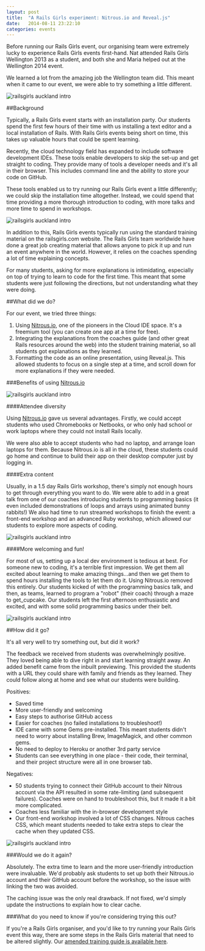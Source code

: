 ```yaml
---
layout: post
title:  "A Rails Girls experiment: Nitrous.io and Reveal.js"
date:   2014-08-11 23:22:10
categories: events
---
```


Before running our Rails Girls event, our organising team were extremely lucky to experience Rails Girls events first-hand. Nat attended Rails Girls Wellington 2013 as a student, and both she and Maria helped out at the Wellington 2014 event.

We learned a lot from the amazing job the Wellington team did. This meant when it came to our event, we were able to try something a little different.

![railsgirls auckland intro](https://raw.githubusercontent.com/natdudley/railsgirlsblog/master/images/rgakl.jpg)

##Background

Typically, a Rails Girls event starts with an installation party. Our students spend the first few hours of their time with us installing a text editor and a local installation of Rails. With Rails Girls events being short on time, this takes up valuable hours that could be spent learning.

Recently, the cloud technology field has expanded to include software development IDEs. These tools enable developers to skip the set-up and get straight to coding. They provide many of tools a developer needs and it's all in their browser. This includes command line and the ability to store your code on GitHub.

These tools enabled us to try running our Rails Girls event a little differently; we could skip the installation time altogether. Instead, we could spend that time providing a more thorough introduction to coding, with more talks and more time to spend in workshops.

![railsgirls auckland intro](https://raw.githubusercontent.com/natdudley/railsgirlsblog/master/images/rg1.jpg)

In addition to this, Rails Girls events typically run using the standard training material on the railsgirls.com website. The Rails Girls team worldwide have done a great job creating material that allows anyone to pick it up and run an event anywhere in the world. However, it relies on the coaches spending a lot of time explaining concepts.

For many students, asking for more explanations is intimidating, especially on top of trying to learn to code for the first time. This meant that some students were just following the directions, but not understanding what they were doing.

##What did we do?

For our event, we tried three things:

1. Using [Nitrous.io](https://nitrous.io), one of the pioneers in the Cloud IDE space. It's a freemium tool (you can create one app at a time for free).
2. Integrating the explanations from the coaches guide (and other great Rails resources around the web) into the student training material, so all students got explanations as they learned.
3. Formatting the code as an online presentation, using Reveal.js. This allowed students to focus on a single step at a time, and scroll down for more explanations if they were needed.

###Benefits of using [Nitrous.io](https://nitrous.io)

![railsgirls auckland intro](https://raw.githubusercontent.com/natdudley/railsgirlsblog/master/images/rg2.jpg)

####Attendee diversity

Using [Nitrous.io](https://nitrous.io) gave us several advantages. Firstly, we could accept students who used Chromebooks or Netbooks, or who only had school or work laptops where they could not install Rails locally. 

We were also able to accept students who had no laptop, and arrange loan laptops for them. Because Nitrous.io is all in the cloud, these students could go home and continue to build their app on their desktop computer just by logging in.

####Extra content

Usually, in a 1.5 day Rails Girls workshop, there's simply not enough hours to get through everything you want to do. We were able to add in a great talk from one of our coaches introducing students to programming basics (it even included demonstrations of loops and arrays using animated bunny rabbits!) We also had time to run streamed workshops to finish the event: a front-end workshop and an advanced Ruby workshop, which allowed our students to explore more aspects of coding.

![railsgirls auckland intro](https://raw.githubusercontent.com/natdudley/railsgirlsblog/master/images/rg3.jpg)

####More welcoming and fun!

For most of us, setting up a local dev environment is tedious at best. For someone new to coding, it's a terrible first impression. We get them all excited about learning to make amazing things...and then we get them to spend hours installing the tools to let them do it. Using Nitrous.io removed this entirely. Our students kicked of with the programming basics talk, and then, as teams, learned to program a "robot" (their coach) through a maze to get_cupcake. Our students left the first afternoon enthusiastic and excited, and with some solid programming basics under their belt. 

![railsgirls auckland intro](https://raw.githubusercontent.com/natdudley/railsgirlsblog/master/images/rg4.jpg)

##How did it go?

It's all very well to try something out, but did it work?

The feedback we received from students was overwhelmingly positive. They loved being able to dive right in and start learning straight away. An added benefit came from the inbuilt previewing. This provided the students with a URL they could share with family and friends as they learned. They could follow along at home and see what our students were building.

Positives:

- Saved time
- More user-friendly and welcoming
- Easy steps to authorise GitHub access
- Easier for coaches (no failed installations to troubleshoot!)
- IDE came with some Gems pre-installed. This meant students didn't need to worry about installing Brew, ImageMagick, and other common gems.
- No need to deploy to Heroku or another 3rd party service
- Students can see everything in one place - their code, their terminal, and their project structure were all in one browser tab.

Negatives:

- 50 students trying to connect their GitHub account to their Nitrous account via the API resulted in some rate-limiting (and subsequent failures). Coaches were on hand to troubleshoot this, but it made it a bit more complicated.
- Coaches less familiar with the in-browser development style
- Our front-end workshop involved a lot of CSS changes. Nitrous caches CSS, which meant students needed to take extra steps to clear the cache when they updated CSS.

![railsgirls auckland intro](https://raw.githubusercontent.com/natdudley/railsgirlsblog/master/images/rg5.jpg)

###Would we do it again?

Absolutely. The extra time to learn and the more user-friendly introduction were invaluable. We'd probably ask students to set up both their Nitrous.io account and their GitHub account before the workshop, so the issue with linking the two was avoided.

The caching issue was the only real drawback. If not fixed, we'd simply update the instructions to explain how to clear cache.

###What do you need to know if you're considering trying this out?

If you're a Rails Girls organiser, and you'd like to try running your Rails Girls event this way, there are some steps in the Rails Girls material that need to be altered slightly. Our [amended training guide is available here](https://github.com/RailsGirlsAuckland/Rails-Girls-Training).